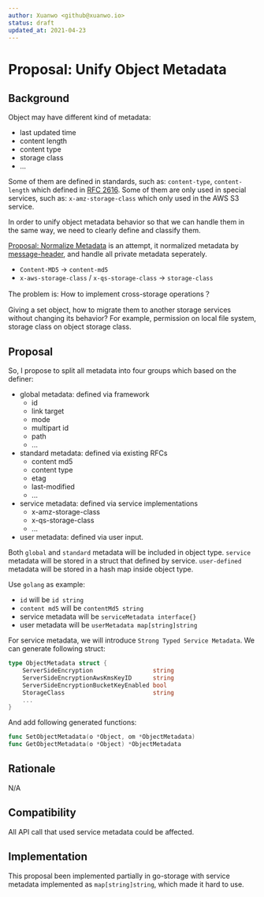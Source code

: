 ```yaml
---
author: Xuanwo <github@xuanwo.io>
status: draft
updated_at: 2021-04-23
---
```


# Proposal: Unify Object Metadata

## Background

Object may have different kind of metadata:

- last updated time
- content length
- content type
- storage class
- ...

Some of them are defined in standards, such as: `content-type`, `content-length` which defined in [RFC 2616](https://tools.ietf.org/html/rfc2616). Some of them are only used in special services, such as: `x-amz-storage-class` which only used in the AWS S3 service.

In order to unify object metadata behavior so that we can handle them in the same way, we need to clearly define and classify them.

[Proposal: Normalize Metadata](./6-normalize-metadata.md) is an attempt, it normalized metadata by [message-header](https://www.iana.org/assignments/message-headers/message-headers.xhtml), and handle all private metadata seperately.

- `Content-MD5` -> `content-md5`
- `x-aws-storage-class` / `x-qs-storage-class` -> `storage-class`

The problem is: How to implement cross-storage operations？

Giving a set object, how to migrate them to another storage services without changing its behavior? For example, permission on local file system, storage class on object storage class.

## Proposal

So, I propose to split all metadata into four groups which based on the definer:

- global metadata: defined via framework
    - id
    - link target
    - mode
    - multipart id
    - path
    - ...
- standard metadata: defined via existing RFCs
    - content md5
    - content type
    - etag
    - last-modified
    - ...
- service metadata: defined via service implementations
    - x-amz-storage-class
    - x-qs-storage-class
    - ...
- user metadata: defined via user input.

Both `global` and `standard` metadata will be included in object type.
`service` metadata will be stored in a struct that defined by service.
`user-defined` metadata will be stored in a hash map inside object type.

Use `golang` as example:

- `id` will be `id string`
- `content md5` will be `contentMd5 string`
- service metadata will be `serviceMetadata interface{}`
- user metadata will be `userMetadata map[string]string`

For service metadata,  we will introduce `Strong Typed Service Metadata`. We can generate following struct:

```go
type ObjectMetadata struct {
    ServerSideEncryption                 string
    ServerSideEncryptionAwsKmsKeyID      string
    ServerSideEncryptionBucketKeyEnabled bool
    StorageClass                         string
    ...
}
```

And add following generated functions:

```go
func SetObjectMetadata(o *Object, om *ObjectMetadata)
func GetObjectMetadata(o *Object) *ObjectMetadata
```

## Rationale

N/A

## Compatibility

All API call that used service metadata could be affected.

## Implementation

This proposal been implemented partially in go-storage with service metadata implemented as `map[string]string`, which made it hard to use.
